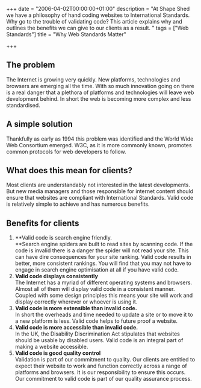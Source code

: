 +++
date = "2006-04-02T00:00:00+01:00"
description = "At Shape Shed we have a philosophy of hand coding websites to International Standards. Why go to the trouble of validating code? This article explains why and outlines the benefits we can give to our clients as a result. "
tags = ["Web Standards"]
title = "Why Web Standards Matter"

+++
## The problem

The Internet is growing very quickly. New platforms, technologies and browsers are emerging all the time. With so much innovation going on there is a real danger that a plethora of platforms and technologies will leave web development behind.  In short the web is becoming more complex and less standardised. 

## A simple solution

Thankfully as early as 1994 this problem was identified and the World Wide Web Consortium emerged. W3C, as it is more commonly known, promotes common protocols for web developers to follow. 

## What does this mean for clients?

Most clients are understandably not interested in the latest developments. But new media managers and those responsible for internet content should ensure that websites are compliant with International Standards. Valid code is relatively simple to achieve and has numerous benefits.

## Benefits for clients

1.  **Valid code is search engine friendly.   
    **Search engine spiders are built to read sites by scanning code. If the code is invalid there is a danger the spider will not read your site. This can have dire consequences for your site ranking. Valid code results in better, more consistent rankings.  You will find that you may not have to engage in search engine optimisation at all if you have valid code.
2.  **Valid code displays consistently**  
    The Internet has a myriad of different operating systems and browsers. Almost all of them will display valid code in a consistent manner. Coupled with some design principles this means your site will work and display correctly wherever or whoever is using it. 
3.  **Valid code is more extensible than invalid code.**   
    In short the overheads and time needed to update a site or to move it to a new platform is less. Valid code helps to future proof a website. 
4.  **Valid code is more accessible than invalid code.**   
    In the UK, the Disability Discrimination Act stipulates that websites should be usable by disabled users. Valid code is an integral part of making a website accessible. 
5.  **Valid code is good quality control**  
    Validation is part of our commitment to quality. Our clients are entitled to expect their website to work and function correctly across a range of platforms and browsers. It is our responsibility to ensure this occurs. Our commitment to valid code is part of our quality assurance process.
